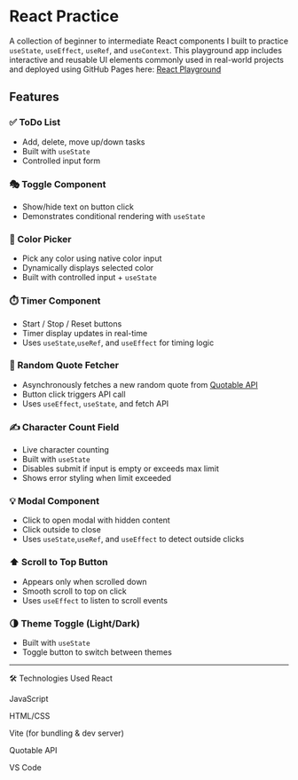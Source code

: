 # React Practice

A collection of beginner to intermediate React components I built to practice `useState`, `useEffect`, `useRef`, and `useContext`. This playground app includes interactive and reusable UI elements commonly used in real-world projects and deployed using GitHub Pages here: [React Playground](https://markshmidt.github.io/react-practice)

## Features

### ✅ ToDo List
- Add, delete, move up/down tasks
- Built with `useState`
- Controlled input form

### 🎭 Toggle Component
- Show/hide text on button click
- Demonstrates conditional rendering with `useState`

### 🎨 Color Picker
- Pick any color using native color input
- Dynamically displays selected color
- Built with controlled input + `useState`

### ⏱️ Timer Component
- Start / Stop / Reset buttons
- Timer display updates in real-time
- Uses `useState`,`useRef`,  and `useEffect` for timing logic

### 💬 Random Quote Fetcher
- Asynchronously fetches a new random quote from [Quotable API](https://dummyjson.com/quotes/random)
- Button click triggers API call
- Uses `useEffect`, `useState`, and fetch API

### ✍️ Character Count Field
- Live character counting
- Built with `useState`
- Disables submit if input is empty or exceeds max limit
- Shows error styling when limit exceeded

### 💡 Modal Component
- Click to open modal with hidden content
- Click outside to close
- Uses `useState`,`useRef`,  and `useEffect` to detect outside clicks

### ⬆️ Scroll to Top Button
- Appears only when scrolled down
- Smooth scroll to top on click
- Uses `useEffect` to listen to scroll events

### 🌗 Theme Toggle (Light/Dark)
- Built with `useState`
- Toggle button to switch between themes

---
🛠️ Technologies Used
React

JavaScript

HTML/CSS

Vite (for bundling & dev server)

Quotable API

VS Code

